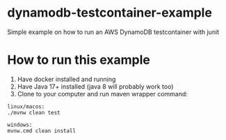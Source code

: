 # dynamodb-testcontainer-example
Simple example on how to run an AWS DynamoDB testcontainer with junit

# How to run this example
1. Have docker installed and running
2. Have Java 17+ installed (java 8 will probably work too)
3. Clone to your computer and run maven wrapper command:
```
linux/macos:
./mvnw clean test

windows:
mvnw.cmd clean install
```

